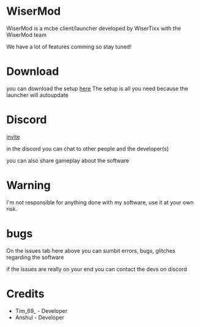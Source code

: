 # WiserMod

WiserMod is a mcbe client/launcher developed by WiserTixx with the WiserMod team

We have a lot of features comming so stay tuned!

# Download

you can download the setup [here](https://github.com/WiserTixx/WiserMod/releases/)
The setup is all you need because the launcher will autoupdate

# Discord
[invite](https://discord.gg/zafgtnf4qV)

in the discord you can chat to other people and the developer(s) 

you can also share gameplay about the software


# Warning

I'm not responsible for anything done with my software,
use it at your own risk.




# bugs

On the issues tab here above you can sumbit errors, bugs, glitches regarding the software

if the issues are really on your end you can contact the devs on discord



# Credits

- Tim_69_ - Developer
- Anshul -  Developer
